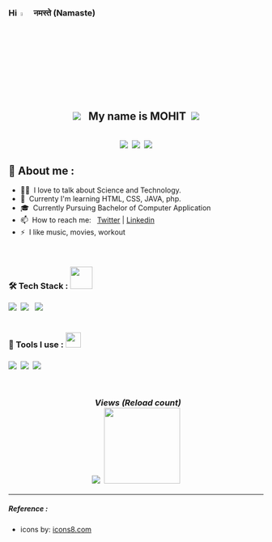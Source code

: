 
<h3> Hi  &nbsp;<img src="https://media.giphy.com/media/hvRJCLFzcasrR4ia7z/giphy.gif" width="4.2%">  नमस्ते (Namaste)</h3> 

<h2 align="center"><img src="https://img.icons8.com/3d-fluency/42/null/hard-working.png"/>&nbsp;&nbsp; My name is MOHIT&nbsp; <img src="https://img.icons8.com/color-glass/44/null/iron-man.png"/> </h2>

<br/>          



<div align="center">

<a target="_blank" href="https://twitter.com/Mohitv2612">
<img src="https://img.icons8.com/3d-fluency/44/null/twitter-circled.png"/></a>&nbsp; <a target="_blank" href="https://www.linkedin.com/in/mohitverma-">
<img src="https://img.icons8.com/3d-fluency/44/null/linkedin.png"/></a>&nbsp; <a target="_blank" href="mailto:vermamohit352@gmail.com">
<img src="https://img.icons8.com/3d-fluency/44/null/gmail.png"/>
</a>

</div>


## 🚀 About me :

- 👨‍💻&nbsp;&nbsp;I love to talk about Science and Technology.
- 🌱 &nbsp;Currenty I'm learning HTML, CSS, JAVA, php.
- 🎓 &nbsp;Currently Pursuing Bachelor of Computer Application
- 📫 &nbsp;How to reach me: &nbsp; [Twitter](https://twitter.com/Mohitv2612) | [Linkedin](https://www.linkedin.com/in/mohitverma-)
- ⚡ &nbsp;I like music, movies, workout

<br/>

<h3> 🛠 Tech Stack :  <img src="https://media.giphy.com/media/WUlplcMpOCEmTGBtBW/giphy.gif" width="44"></h3>

<a target="_blank" href="https://www.java.com/en/"><img src="https://img.icons8.com/color/60/null/java-coffee-cup-logo--v1.png"/></a> &nbsp;<a target="_blank" href="https://www.css3.com/"><img src="https://img.icons8.com/color/48/null/css3.png"/></a> &nbsp; <a target="_blank" href="https://dev.w3.org/html5/spec-LC/"><img src="https://img.icons8.com/color/48/null/html-5--v1.png"/></a>  
<br/>

<h3> 🔧 Tools I use : <img src="https://emojis.slackmojis.com/emojis/images/1531849430/4246/blob-sunglasses.gif?1531849430" width="30"/><h3>

<a target="_blank" href="https://www.sublimetext.com/"><img src="https://img.icons8.com/fluency/48/null/sublime-text.png"/></a> &nbsp;<a target="_blank" href="https://xubuntu.org/"><img src="https://img.icons8.com/color/48/null/ubuntu--v1.png"/></a> &nbsp;<a target="_blank" href="https://code.visualstudio.com/"><img src="https://img.icons8.com/color/48/null/visual-studio-code-2019.png"/></a>

<br/>



<p align="center"> 
	<i> &nbsp; Views (Reload count) </i> <br>
	 <img src="https://img.icons8.com/stickers/28/null/visible.png"/>  &nbsp;<img src="https://profile-counter.glitch.me/Learner3333/count.svg"  width="150px"/>
</p>


---

<h5> Reference : </h5>

<ul>
	<li>icons by: <a target="_blank" href="https://icons8.com/"> icons8.com</a></li>
</ul>



<!-- 
<img src="https://img.icons8.com/3d-fluency/44/null/pinterest.png"/>
<img src="https://img.icons8.com/3d-fluency/44/null/discord-logo.png"/>
<img src="https://img.icons8.com/3d-fluency/44/null/instagram-new.png"/>
<img src="https://img.icons8.com/3d-fluency/44/null/reddit.png"/>
<img src="https://img.icons8.com/color/48/null/iron-man.png"/>

<a target="_blank" href="https://icons8.com/icon/nj0Uj45LGUYh/instagram">
<img src="https://img.icons8.com/3d-fluency/44/null/facebook-circled.png"/>
</a>

<img src="https://img.icons8.com/3d-fluency/44/null/youtube-play.png"/>
<img src="https://img.icons8.com/stickers/48/null/twitter.png"/>
<img src="https://img.icons8.com/color-glass/44/null/iron-man.png"/>

<img src="https://img.icons8.com/external-tal-revivo-shadow-tal-revivo/48/null/external-stack-overflow-is-a-question-and-answer-site-for-professional-logo-shadow-tal-revivo.png"/>

<img src="https://img.icons8.com/color/44/null/iron-man.png"/></h2>

 <img src="https://img.icons8.com/plasticine/20/null/react.png"/>

 -->









<!--

### Hi there 👋

**Learner3333/Learner3333** is a ✨ _special_ ✨ repository because its `README.md` (this file) appears on your GitHub profile.

Here are some ideas to get you started:

- 🔭 I’m currently working on ...
- 🌱 I’m currently learning ...
- 👯 I’m looking to collaborate on ...
- 🤔 I’m looking for help with ...
- 💬 Ask me about ...
- 📫 How to reach me: ...
- 😄 Pronouns: ...
- ⚡ Fun fact: ...
-->

